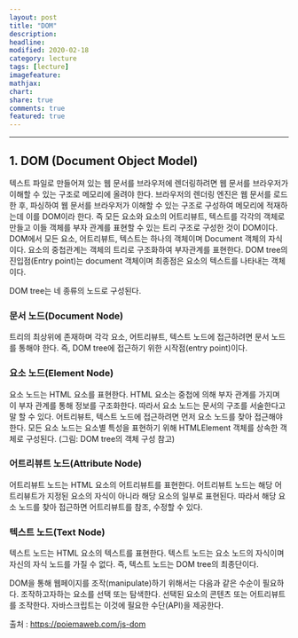 ```yaml
---
layout: post
title: "DOM"
description:
headline:
modified: 2020-02-18
category: lecture
tags: [lecture]
imagefeature:
mathjax:
chart:
share: true
comments: true
featured: true
---
```


---

## 1. DOM (Document Object Model)

텍스트 파일로 만들어져 있는 웹 문서를 브라우저에 렌더링하려면 웹 문서를 브라우저가 이해할 수 있는 구조로 메모리에 올려야 한다. 브라우저의 렌더링 엔진은 웹 문서를 로드한 후, 파싱하여 웹 문서를 브라우저가 이해할 수 있는 구조로 구성하여 메모리에 적재하는데 이를 DOM이라 한다. <span class="orange">즉 모든 요소와 요소의 어트리뷰트, 텍스트를 각각의 객체로 만들고 이들 객체를 부자 관계를 표현할 수 있는 트리 구조로 구성한 것이 DOM이다.</span>
DOM에서 모든 요소, 어트리뷰트, 텍스트는 하나의 객체이며 Document 객체의 자식이다. 요소의 중첩관계는 객체의 트리로 구조화하여 부자관계를 표현한다. DOM tree의 진입점(Entry point)는 document 객체이며 최종점은 요소의 텍스트를 나타내는 객체이다.

DOM tree는 네 종류의 노드로 구성된다.

### 문서 노드(Document Node)

트리의 최상위에 존재하며 각각 요소, 어트리뷰트, 텍스트 노드에 접근하려면 문서 노드를 통해야 한다. 즉, DOM tree에 접근하기 위한 시작점(entry point)이다.

### 요소 노드(Element Node)

요소 노드는 HTML 요소를 표현한다. HTML 요소는 중첩에 의해 부자 관계를 가지며 이 부자 관계를 통해 정보를 구조화한다. 따라서 요소 노드는 문서의 구조를 서술한다고 말 할 수 있다. 어트리뷰트, 텍스트 노드에 접근하려면 먼저 요소 노드를 찾아 접근해야 한다. 모든 요소 노드는 요소별 특성을 표현하기 위해 HTMLElement 객체를 상속한 객체로 구성된다. (그림: DOM tree의 객체 구성 참고)

### 어트리뷰트 노드(Attribute Node)

어트리뷰트 노드는 HTML 요소의 어트리뷰트를 표현한다. 어트리뷰트 노드는 해당 어트리뷰트가 지정된 요소의 자식이 아니라 해당 요소의 일부로 표현된다. 따라서 해당 요소 노드를 찾아 접근하면 어트리뷰트를 참조, 수정할 수 있다.

### 텍스트 노드(Text Node)

텍스트 노드는 HTML 요소의 텍스트를 표현한다. 텍스트 노드는 요소 노드의 자식이며 자신의 자식 노드를 가질 수 없다. 즉, 텍스트 노드는 DOM tree의 최종단이다.

DOM을 통해 웹페이지를 조작(manipulate)하기 위해서는 다음과 같은 수순이 필요하다.
조작하고자하는 요소를 선택 또는 탐색한다.
선택된 요소의 콘텐츠 또는 어트리뷰트를 조작한다.
자바스크립트는 이것에 필요한 수단(API)을 제공한다.

출처 : <https://poiemaweb.com/js-dom>
